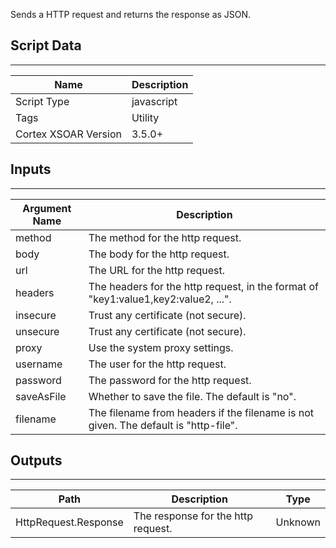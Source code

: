 Sends a HTTP request and returns the response as JSON.

## Script Data

---

| **Name** | **Description** |
| --- | --- |
| Script Type | javascript |
| Tags | Utility |
| Cortex XSOAR Version | 3.5.0+ |
 
## Inputs

---

| **Argument Name** | **Description** |
| --- | --- |
| method | The method for the http request. |
| body | The body for the http request. |
| url | The URL for the http request. |
| headers | The headers for the http request, in the format of "key1:value1,key2:value2, ...". |
| insecure | Trust any certificate (not secure). |
| unsecure | Trust any certificate (not secure). |
| proxy | Use the system proxy settings. |
| username | The user for the http request. |
| password | The password for the http request. |
| saveAsFile | Whether to save the file. The default is "no". |
| filename | The filename from headers if the filename is not given. The default is "http-file". |

## Outputs

---

| **Path** | **Description** | **Type** |
| --- | --- | --- |
| HttpRequest.Response | The response for the http request. | Unknown |
